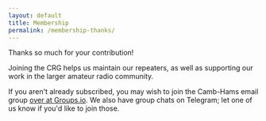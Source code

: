 ```yaml
---
layout: default
title: Membership
permalink: /membership-thanks/
---
```

Thanks so much for your contribution!

Joining the CRG helps us maintain our repeaters, as well as supporting our work in the larger amateur radio community.

If you aren't already subscribed, you may wish to join the Camb-Hams email group [over at Groups.io](https://groups.io/g/camb-hams/). We also have group chats on Telegram; let one of us know if you'd like to join those.
